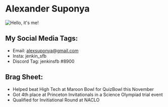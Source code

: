 # Alexander Suponya
![Hello, it's me!](https://i.ytimg.com/vi/28BwC-7_FFM/hqdefault.jpg?sqp=-oaymwEXCPYBEIoBSFryq4qpAwkIARUAAIhCGAE=&rs=AOn4CLD8mtSV2Gs7VVXVI8c2UHB9t6DuVQ)
## My Social Media Tags:
* Email: alexsuponya@gmail.com
* Insta: jenkin_sfb
* Discord Tag: jenkinsfb #8900
## Brag Sheet:
* Helped beat High Tech at Maroon Bowl for QuizBowl this November
* Got 4th place at Princeton Invitationals in a Science Olympiad trial event
* Qualified for Invitiational Round at NACLO
